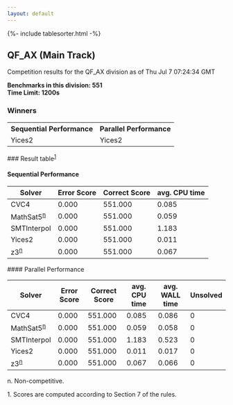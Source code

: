 ```yaml
---
layout: default
---
```

{%- include tablesorter.html -%}

##  QF_AX (Main Track)

Competition results for the QF_AX division as of Thu Jul 7 07:24:34 GMT

**Benchmarks in this division: 551**
<br/>
**Time Limit: 1200s**


### Winners
<table>
<tr>
<th class="center">Sequential Performance</th>
<th class="center">Parallel Performance</th>
</tr>
<tr class="center">
<td>Yices2</td>
<td>Yices2</td>
</tr>
</table>
### Result table<sup><a href="#fn1">1</a></sup>
 




#### Sequential Performance
<table id="sequential" class="result sorted">
<thead>
<tr>
<th class="center">Solver</th>
<th class="center">Error Score</th>
<th class="center">Correct Score</th>
<th class="center">avg. CPU time </th>
</tr>
</thead>
<tr>
<td>CVC4</td>
<td class="right">0.000</td>
<td class="right">551.000</td>
<td class="right">0.085</td>
</tr>
<tr>
<td>MathSat5<SUP><a href="#fn">n</a></SUP>
</td>
<td class="right">0.000</td>
<td class="right">551.000</td>
<td class="right">0.059</td>
</tr>
<tr>
<td>SMTInterpol</td>
<td class="right">0.000</td>
<td class="right">551.000</td>
<td class="right">1.183</td>
</tr>
<tr>
<td>Yices2</td>
<td class="right">0.000</td>
<td class="right">551.000</td>
<td class="right">0.011</td>
</tr>
<tr>
<td>z3<SUP><a href="#fn">n</a></SUP>
</td>
<td class="right">0.000</td>
<td class="right">551.000</td>
<td class="right">0.067</td>
</tr>

</table>
#### Parallel Performance
<table id="parallel" class="result sorted">
<thead>
<tr>
<th class="center">Solver</th><th class="center">Error Score</th>
<th class="center">Correct Score</th>
<th class="center">avg. CPU time </th>
<th class="center">avg. WALL time </th>

<th class="center">Unsolved</th>
</tr>
</thead>
<tr>
<td>CVC4</td>
<td class="right">0.000</td>
<td class="right">551.000</td>
<td class="right">0.085</td>
<td class="right">0.086</td>
<td class="right">0</td>
</tr>
<tr>
<td>MathSat5<SUP><a href="#fn">n</a></SUP>
</td>
<td class="right">0.000</td>
<td class="right">551.000</td>
<td class="right">0.059</td>
<td class="right">0.058</td>
<td class="right">0</td>
</tr>
<tr>
<td>SMTInterpol</td>
<td class="right">0.000</td>
<td class="right">551.000</td>
<td class="right">1.183</td>
<td class="right">0.523</td>
<td class="right">0</td>
</tr>
<tr>
<td>Yices2</td>
<td class="right">0.000</td>
<td class="right">551.000</td>
<td class="right">0.011</td>
<td class="right">0.017</td>
<td class="right">0</td>
</tr>
<tr>
<td>z3<SUP><a href="#fn">n</a></SUP>
</td>
<td class="right">0.000</td>
<td class="right">551.000</td>
<td class="right">0.067</td>
<td class="right">0.066</td>
<td class="right">0</td>
</tr>
</table>
<span id="fn"> n. Non-competitive.</span>

<span id="fn1"> 1. Scores are computed according to Section 7 of the rules.</span>


